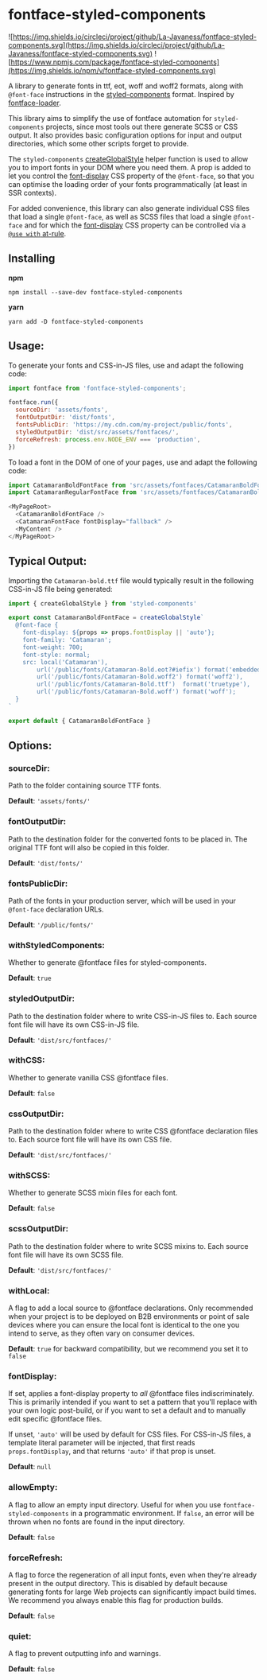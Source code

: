 # fontface-styled-components

![https://img.shields.io/circleci/project/github/La-Javaness/fontface-styled-components.svg](https://img.shields.io/circleci/project/github/La-Javaness/fontface-styled-components.svg)
![https://www.npmjs.com/package/fontface-styled-components](https://img.shields.io/npm/v/fontface-styled-components.svg)

A library to generate fonts in ttf, eot, woff and woff2 formats, along with `@font-face`
instructions in the [styled-components](https://styled-components.com/) format. Inspired by
[fontface-loader](https://github.com/sjorssnoeren/fontface-loader).

This library aims to simplify the use of fontface automation for `styled-components` projects,
since most tools out there generate SCSS or CSS output. It also provides basic configuration
options for input and output directories, which some other scripts forget to provide.

The `styled-components` [createGlobalStyle](https://styled-components.com/docs/api#createglobalstyle)
helper function is used to allow you to import fonts in your DOM where you need them.
A prop is added to let you control the [font-display](https://developer.mozilla.org/en-US/docs/Web/CSS/@font-face/font-display) CSS property of the `@font-face`, so that you can optimise the loading order of your fonts programmatically (at least in SSR contexts).

For added convenience, this library can also generate individual CSS files that load a single `@font-face`, as well as SCSS files
that load a single `@font-face` and for which the [font-display](https://developer.mozilla.org/en-US/docs/Web/CSS/@font-face/font-display) CSS property can be controlled via a [`@use with` at-rule](https://sass-lang.com/documentation/at-rules/use#configuration).

## Installing

**npm**

    npm install --save-dev fontface-styled-components

**yarn**

    yarn add -D fontface-styled-components

## Usage:

To generate your fonts and CSS-in-JS files, use and adapt the following code:

```js
import fontface from 'fontface-styled-components';

fontface.run({
  sourceDir: 'assets/fonts',
  fontOutputDir: 'dist/fonts',
  fontsPublicDir: 'https://my.cdn.com/my-project/public/fonts',
  styledOutputDir: 'dist/src/assets/fontfaces/',
  forceRefresh: process.env.NODE_ENV === 'production',
})
```

To load a font in the DOM of one of your pages, use and adapt the following code:

```js
import CatamaranBoldFontFace from 'src/assets/fontfaces/CatamaranBoldFontFace.style'
import CatamaranRegularFontFace from 'src/assets/fontfaces/CatamaranBoldFontFace.style'

<MyPageRoot>
  <CatamaranBoldFontFace />
  <CatamaranFontFace fontDisplay="fallback" />
  <MyContent />
</MyPageRoot>
```

## Typical Output:

Importing the `Catamaran-bold.ttf` file would typically result in the following
CSS-in-JS file being generated:

```js
import { createGlobalStyle } from 'styled-components'

export const CatamaranBoldFontFace = createGlobalStyle`
  @font-face {
    font-display: ${props => props.fontDisplay || 'auto'};
    font-family: 'Catamaran';
    font-weight: 700;
    font-style: normal;
    src: local('Catamaran'),
        url('/public/fonts/Catamaran-Bold.eot?#iefix') format('embedded-opentype'),
        url('/public/fonts/Catamaran-Bold.woff2') format('woff2'),
        url('/public/fonts/Catamaran-Bold.ttf')  format('truetype'),
        url('/public/fonts/Catamaran-Bold.woff') format('woff');
  }
`

export default { CatamaranBoldFontFace }
```


## Options:

### sourceDir:

Path to the folder containing source TTF fonts.

**Default**: `'assets/fonts/'`

### fontOutputDir:

Path to the destination folder for the converted fonts to be placed in.
The original TTF font will also be copied in this folder.

**Default**: `'dist/fonts/'`

### fontsPublicDir:

Path of the fonts in your production server, which will be used in your
`@font-face` declaration URLs.

**Default**: `'/public/fonts/'`

### withStyledComponents:

Whether to generate @fontface files for styled-components.

**Default**: `true`

### styledOutputDir:

Path to the destination folder where to write CSS-in-JS files to.
Each source font file will have its own CSS-in-JS file.

**Default**: `'dist/src/fontfaces/'`

### withCSS:

Whether to generate vanilla CSS @fontface files.

**Default**: `false`

### cssOutputDir:

Path to the destination folder where to write CSS @fontface declaration files to.
Each source font file will have its own CSS file.

**Default**: `'dist/src/fontfaces/'`

### withSCSS:

Whether to generate SCSS mixin files for each font.

**Default**: `false`

### scssOutputDir:

Path to the destination folder where to write SCSS mixins to.
Each source font file will have its own SCSS file.

**Default**: `'dist/src/fontfaces/'`

### withLocal:

A flag to add a local source to @fontface declarations. Only recommended when your
project is to be deployed on B2B environments or point of sale devices where you can
ensure the local font is identical to the one you intend to serve, as they often vary
on consumer devices.

**Default**: `true` for backward compatibility, but we recommend you set it to `false`

### fontDisplay:

If set, applies a font-display property to *all* @fontface files indiscriminately.
This is primarily intended if you want to set a pattern that you'll replace with your
own logic post-build, or if you want to set a default and to manually edit specific
@fontface files.

If unset, `'auto'` will be used by default for CSS files. For CSS-in-JS files, a
template literal parameter will be injected, that first reads `props.fontDisplay`,
and that returns `'auto'` if that prop is unset.

**Default**: `null`

### allowEmpty:

A flag to allow an empty input directory. Useful for when you use `fontface-styled-components` in a programmatic environment. If `false`, an error will be thrown when
no fonts are found in the input directory.

**Default**: `false`

### forceRefresh:

A flag to force the regeneration of all input fonts, even when they're already
present in the output directory. This is disabled by default because generating
fonts for large Web projects can significantly impact build times. We recommend
you always enable this flag for production builds.

**Default**: `false`

### quiet:

A flag to prevent outputting info and warnings.

**Default**: `false`

